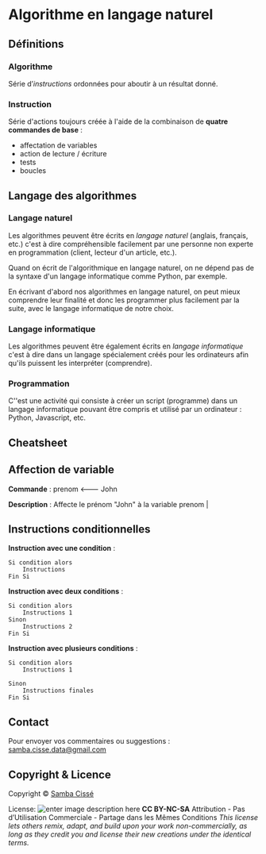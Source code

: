 # Algorithme en langage naturel

## Définitions

### Algorithme

Série d’*instructions* ordonnées pour aboutir à un résultat donné.

### Instruction

Série d'actions toujours créée à l'aide de la combinaison de  **quatre commandes de base** :
- affectation de variables
- action de lecture / écriture
- tests
- boucles

## Langage des algorithmes

### Langage naturel

Les algorithmes peuvent être écrits en *langage naturel* (anglais, français, etc.) c'est à dire compréhensible facilement par une personne non experte en programmation (client, lecteur d'un article, etc.). 

Quand on écrit de l'algorithmique en langage naturel, on ne dépend pas de la syntaxe d'un langage informatique comme Python, par exemple. 

En écrivant d'abord nos algorithmes en langage naturel, on peut mieux comprendre leur finalité et donc les programmer plus facilement par la suite, avec le langage informatique de notre choix.

### Langage informatique

Les algorithmes peuvent être également écrits en *langage informatique* c'est à dire dans un langage spécialement créés pour les ordinateurs afin qu'ils puissent les interpréter (comprendre).

### Programmation

C''est une activité qui consiste à créer un script (programme) dans un langage informatique pouvant être compris et utilisé par un ordinateur : Python, Javascript, etc.

## Cheatsheet

## Affection de variable

**Commande** :
prenom <--- John  

**Description** :
Affecte le prénom "John" à la variable prenom |

## Instructions conditionnelles

**Instruction avec une condition** :
``` 
Si condition alors
	Instructions
Fin Si
```   

**Instruction avec deux conditions** :

``` 
Si condition alors
	Instructions 1
Sinon
	Instructions 2
Fin Si
``` 
**Instruction avec plusieurs conditions** :

``` 
Si condition alors
	Instructions 1
	
Sinon
	Instructions finales
Fin Si
``` 



## Contact

Pour envoyer vos commentaires ou suggestions : samba.cisse.data@gmail.com

## Copyright & Licence

Copyright © [Samba Cissé](http://www.sambacisse.com)

License: 
![enter image description here](https://licensebuttons.net/l/by-nc-sa/3.0/88x31.png)
**CC BY-NC-SA**
Attribution - Pas d’Utilisation Commerciale - Partage dans les Mêmes Conditions
*This license lets others remix, adapt, and build upon your work non-commercially, as long as they credit you and license their new creations under the identical terms.*
<!--stackedit_data:
eyJoaXN0b3J5IjpbNjM2NjM1Nzc0LDE5OTc0MDA0ODAsMjA0Nz
Y1NTk5MSwxMjIxMDM4MDAzLDE1MTcxMDkxNDFdfQ==
-->